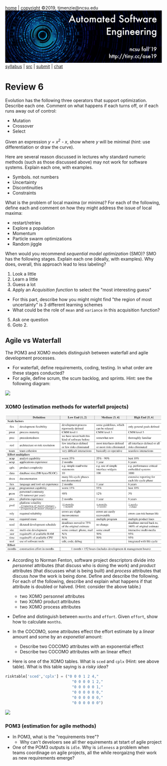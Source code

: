 <a name=top>&nbsp;<p> </a>
[home](http://tiny.cc/ase19#top) | 
[copyright](https://github.com/txt/ase19/blob/master/LICENSE.md#top) &copy;2019, tjmenzie&commat;ncsu.edu 
<br> [<img width=900 src="https://raw.githubusercontent.com/txt/ase19/master/etc/img/banner.png">](http://tiny.cc/ase19)<br> 
[syllabus](https://github.com/txt/ase19/blob/master/syllabus.md#top) | 
[src](http://menzies.us/fun) | 
[submit](http://tiny.cc/ase19give) | 
[chat](https://ase19.slack.com/) 


# Review 6

Evolution has the following three operators that support optimization. Describe each one. Comment on what happens if each
turns off, or if each runs away out of control:

- Mutation
- Crossover
- Select

Given an expression _y = x<sup>2</sup>  - x_, show  where _y_ will be minimal  (hint: use differentiation or draw the curve).

Here are several reason discussed in lectures why standard numeric methods (such as those discussed above) may not
work for software systems. Explain each one, with examples.

- Symbols. not numbers
- Uncertainty
- Discontinuities
- Constraints

What is the problem of local maxima (or minima)? For each of the following, define each and comment
on how they might address the issue of local maxima:

- restart/retries
- Explore a population
- Momentum
- Particle swarm optimizations
- Random jiggle

When would you recommend _sequential model optimization_ (SMO)? SMO has the following stages. Explain each one (ideally, with examples). Why does, overall, this approach lead to less labeling?

1. Look a little
2. Learn a little
3. Guess a lot
4. Apply an _Acquisition function_ to select the "most interesting guess" 
  - For this part, describe how you might might find "the region of most uncertainty" is 3 different learning schemes
  - What could be  the role of `mean` and `variance` in this acquisition function?
5. Ask one question
6. Goto 2.




## Agile vs Waterfall

The POM3 and XOMO models distinguish between waterfall and agile development processes.

- For waterfall, define requirements, coding, testing. In what order are these stages conducted?
- For agile, define scrum, the scum backlog, and sprints. Hint: see the following diagram:

<img src="https://www.pmi.org/kasimage/d3e3f54a-6437-4c34-96c0-a8022b3e7a61/image01.jpg">

### XOMO (estimation methods for waterfall projects)

<img src="../etc/img/cocomo.png">

- According to Norman Fenton, software project descriptors divide into _personnel_ attributes (that discuss who
  is doing the work) and _product_ attributes (that discusses what is being built) and _process_ attributes
  that discuss _how_ the work is being done. Define and describe the following. For each of the following,
  describe and explain what happens if that attribute is doubled or halved. (Hint: consider 
  the above table.)
  - two XOMO personnel attributes
  - two XOMO product attributes
  - two XOMO process attributes
- Define and distinguish between `months` and `effort`. Given `effort`, show how to calculate `months`.
- In the  COCOMO, some attributes effect the effort estimate by a _linear_ amount and some by an _exponetial_ amount:
  - Describe two COCOMO attributes with an exponential effect
  - Describe two COCOMO attributes with an linear effect

- Here is one of the XOMO tables. What is `sced` and `cplx` (Hint: see above table). What is this table saying
  is a _risky idea_?

```python
risktable['sced','cplx'] = ("0 0 0 1 2 4,"
                              "0 0 0 0 1 2,"
                              "0 0 0 0 0 1,"
                              "0 0 0 0 0 0,"
                              "0 0 0 0 0 0,"
                              "0 0 0 0 0 0")
```

<img src="http://www.projectmanagers.net/i/wp-content/uploads/2015/12/image001-600x343.jpg">

### POM3 (estimation for agile methods)

- In POM3, what is the "requirements tree"?
  - Why can't develoers see all ther equirements at tstart of agile project
- One of the  POM3 outputs is `idle`. Why is `idleness` a problem when teams coordinage on agile projects,
  all the while reorgaizng their work as new requirements emerge?
